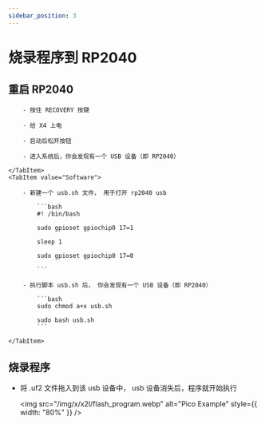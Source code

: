 ```yaml
---
sidebar_position: 3
---
```


# 烧录程序到 RP2040

## 重启 RP2040

<Tabs queryString="flash_way">
    <TabItem value="Hardware">

        - 按住 RECOVERY 按键

        - 给 X4 上电

        - 启动后松开按钮

        - 进入系统后，你会发现有一个 USB 设备（即 RP2040）

    </TabItem>
    <TabItem value="Software">

        - 新建一个 usb.sh 文件， 用于打开 rp2040 usb

            ```bash
            #! /bin/bash

            sudo gpioset gpiochip0 17=1

            sleep 1

            sudo gpioset gpiochip0 17=0

            ```

        - 执行脚本 usb.sh 后， 你会发现有一个 USB 设备（即 RP2040）

            ```bash
            sudo chmod a+x usb.sh

            sudo bash usb.sh
            ```

    </TabItem>

</Tabs>

## 烧录程序

- 将 .uf2 文件拖入到该 usb 设备中， usb 设备消失后，程序就开始执行

  <img src="/img/x/x2l/flash_program.webp" alt="Pico Example" style={{ width: "80%" }} />
